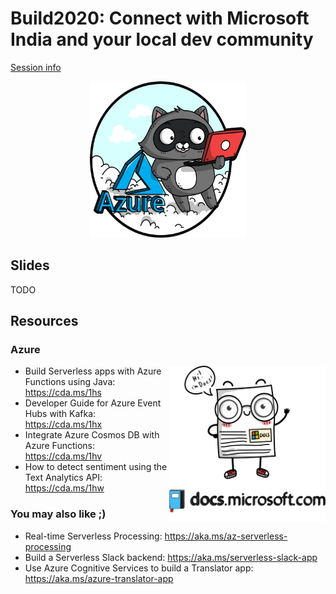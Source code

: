# Build2020: Connect with Microsoft India and your local dev community

[Session info](https://mybuild.microsoft.com/sessions/3a2d054f-ba4e-4e85-a9ac-dfa81b1032b6?source=sessions)

<p align="center">
  <img width="250" height="250" src="bit.png">
</p>

## Slides

TODO

## Resources

### Azure

<img align="right" width="250" height="250" src="docs.png">


- Build Serverless apps with Azure Functions using Java: https://cda.ms/1hs
- Developer Guide for Azure Event Hubs with Kafka: https://cda.ms/1hx
- Integrate Azure Cosmos DB with Azure Functions: https://cda.ms/1hv
- How to detect sentiment using the Text Analytics API: https://cda.ms/1hw

### You may also like ;)

- Real-time Serverless Processing: https://aka.ms/az-serverless-processing
- Build a Serverless Slack backend: https://aka.ms/serverless-slack-app
- Use Azure Cognitive Services to build a Translator app: https://aka.ms/azure-translator-app